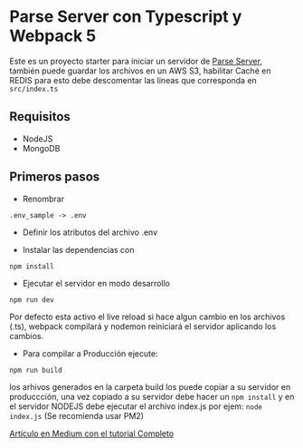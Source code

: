 Parse Server con Typescript y Webpack 5
===
Este es un proyecto starter para iniciar un servidor de [Parse Server](https://parseplatform.org), también puede guardar los archivos en un AWS S3, habilitar Caché en REDIS para esto debe descomentar las lineas que corresponda en ```src/index.ts```

## Requisitos
- NodeJS
- MongoDB

## Primeros pasos
- Renombrar 
```
.env_sample -> .env
```
- Definir los atributos del archivo .env

- Instalar las dependencias con 
```
npm install
```
- Ejecutar el servidor en modo desarrollo
```
npm run dev
````
Por defecto esta activo el live reload si hace algun cambio en los archivos (.ts), webpack compilará y nodemon reiniciará el servidor aplicando los cambios.

- Para compilar a Producción ejecute:
``` 
npm run build
````
los arhivos generados en la carpeta build los puede copiar a su servidor en produccción, una vez copiado a su servidor debe hacer un ```npm install``` y en el servidor NODEJS debe  ejecutar el archivo index.js por ejem: ```node index.js```
(Se recomienda usar PM2)

[Artículo en Medium con el tutorial Completo](https://rolando-dev.medium.com/instalación-de-parse-server-typescript-webpack-5-b4f51f7dfd08)